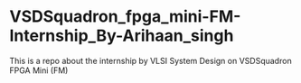 # VSDSquadron_fpga_mini-FM-Internship_By-Arihaan_singh
This is a repo about the internship by VLSI System Design on VSDSquadron FPGA Mini (FM)
